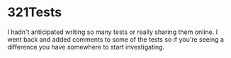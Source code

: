 # 321Tests
I hadn't anticipated writing so many tests or really sharing them online.
I went back and added comments to some of the tests so if you're seeing a difference you have somewhere to start investigating.
